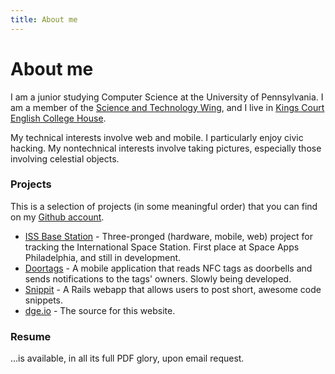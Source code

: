 ```yaml
---
title: About me
---
```


# About me

I am a junior studying Computer Science at the University of Pennsylvania. I
am a member of the [Science and Technology Wing](http://www.stwing.org/), and I
live in [Kings Court English College House](http://kcech.house.upenn.edu/).

My technical interests involve web and mobile. I particularly enjoy civic
hacking. My nontechnical interests involve taking pictures, especially those
involving celestial objects.

### Projects

This is a selection of projects (in some meaningful order) that you can find on
my [Github account](https://github.com/DanGe42).

* [ISS Base Station](http://spaceappschallenge.org/project/iss-base-station) -
  Three-pronged (hardware, mobile, web) project for tracking the International
  Space Station. First place at Space Apps Philadelphia, and still in
  development.
* [Doortags](https://github.com/Doortags) - A mobile application that reads NFC
  tags as doorbells and sends notifications to the tags' owners. Slowly being
  developed.
* [Snippit](https://github.com/DanGe42/snippets) - A Rails webapp that allows
  users to post short, awesome code snippets.
* [dge.io](https://github.com/DanGe42/hakyll4-website) - The source for
  this website.

### Resume

...is available, in all its full PDF glory, upon email request.
